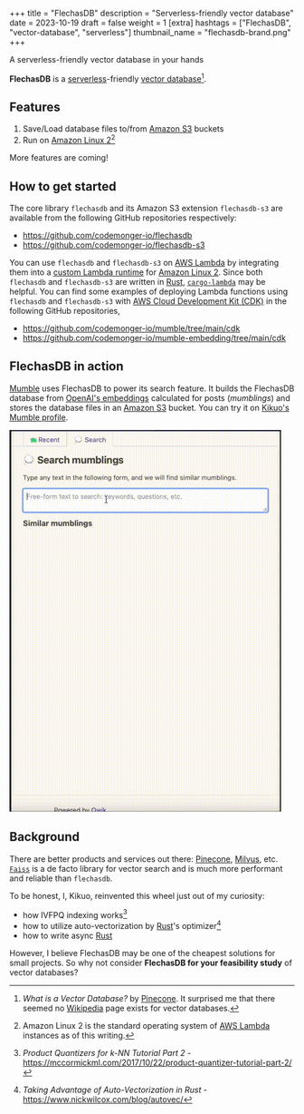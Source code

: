 +++
title = "FlechasDB"
description = "Serverless-friendly vector database"
date = 2023-10-19
draft = false
weight = 1
[extra]
hashtags = ["FlechasDB", "vector-database", "serverless"]
thumbnail_name = "flechasdb-brand.png"
+++

A serverless-friendly vector database in your hands

<!-- more -->

**FlechasDB** is a [serverless](https://aws.amazon.com/serverless/)-friendly [vector database](https://www.pinecone.io/learn/vector-database/)[^1].

[^1]: _What is a Vector Database?_ by [Pinecone](https://www.pinecone.io). It surprised me that there seemed no [Wikipedia](https://www.wikipedia.org) page exists for vector databases.

## Features

1. Save/Load database files to/from [Amazon S3](https://aws.amazon.com/s3/) buckets
2. Run on [Amazon Linux 2](https://aws.amazon.com/amazon-linux-2/?amazon-linux-whats-new.sort-by=item.additionalFields.postDateTime&amazon-linux-whats-new.sort-order=desc)[^2]

More features are coming!

[^2]: Amazon Linux 2 is the standard operating system of [AWS Lambda](https://aws.amazon.com/lambda/) instances as of this writing.

## How to get started

The core library `flechasdb` and its Amazon S3 extension `flechasdb-s3` are available from the following GitHub repositories respectively:
- <https://github.com/codemonger-io/flechasdb>
- <https://github.com/codemonger-io/flechasdb-s3>

You can use `flechasdb` and `flechasdb-s3` on [AWS Lambda](https://aws.amazon.com/lambda/) by integrating them into a [custom Lambda runtime](https://docs.aws.amazon.com/lambda/latest/dg/runtimes-custom.html) for [Amazon Linux 2](https://aws.amazon.com/amazon-linux-2/?amazon-linux-whats-new.sort-by=item.additionalFields.postDateTime&amazon-linux-whats-new.sort-order=desc).
Since both `flechasdb` and `flechasdb-s3` are written in [Rust](https://www.rust-lang.org), [`cargo-lambda`](https://www.cargo-lambda.info) may be helpful.
You can find some examples of deploying Lambda functions using `flechasdb` and `flechasdb-s3` with [AWS Cloud Development Kit (CDK)](https://aws.amazon.com/cdk/) in the following GitHub repositories,
- <https://github.com/codemonger-io/mumble/tree/main/cdk>
- <https://github.com/codemonger-io/mumble-embedding/tree/main/cdk>

## FlechasDB in action

[Mumble](../mumble/) uses FlechasDB to power its search feature.
It builds the FlechasDB database from [OpenAI's embeddings](https://platform.openai.com/docs/models/embeddings) calculated for posts (*mumblings*) and stores the database files in an [Amazon S3](https://aws.amazon.com/s3/) bucket.
You can try it on [Kikuo's Mumble profile](https://mumble.codemonger.io/viewer/users/kemoto/).

![similarity search demo](./similarity-search-demo.gif)

## Background

There are better products and services out there: [Pinecone](https://www.pinecone.io), [Milvus](https://milvus.io), etc.
[`Faiss`](https://github.com/facebookresearch/faiss) is a de facto library for vector search and is much more performant and reliable than `flechasdb`.

To be honest, I, Kikuo, reinvented this wheel just out of my curiosity:
- how IVFPQ indexing works[^3]
- how to utilize auto-vectorization by [Rust](https://www.rust-lang.org)'s optimizer[^4]
- how to write async [Rust](https://www.rust-lang.org)

However, I believe FlechasDB may be one of the cheapest solutions for small projects.
So why not consider **FlechasDB for your feasibility study** of vector databases?

[^3]: _Product Quantizers for k-NN Tutorial Part 2_ - <https://mccormickml.com/2017/10/22/product-quantizer-tutorial-part-2/>

[^4]: _Taking Advantage of Auto-Vectorization in Rust_ - <https://www.nickwilcox.com/blog/autovec/>